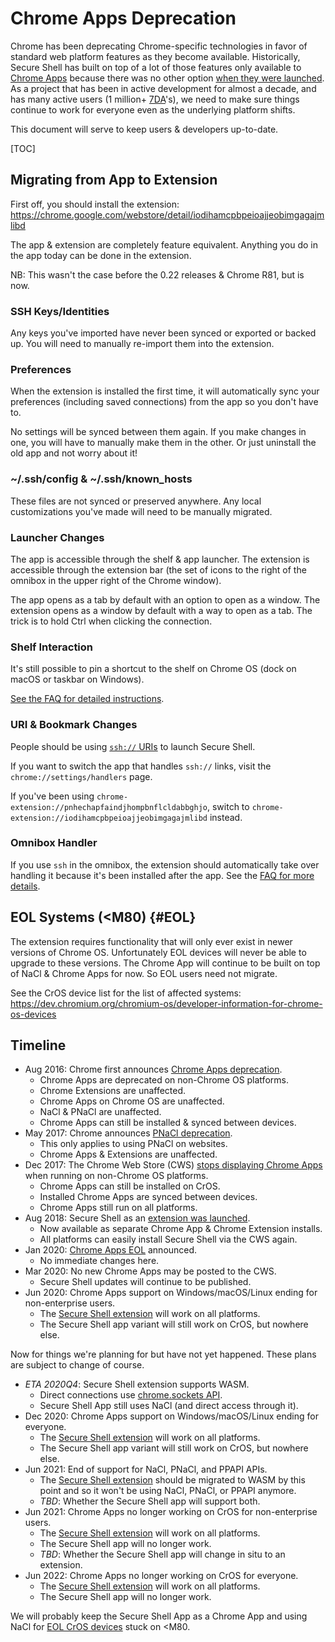 # Chrome Apps Deprecation

Chrome has been deprecating Chrome-specific technologies in favor of standard
web platform features as they become available.
Historically, Secure Shell has built on top of a lot of those features only
available to [Chrome Apps] because there was no other option
[when they were launched][Chrome Apps launch].
As a project that has been in active development for almost a decade, and has
many active users (1 million+ [7DA]'s), we need to make sure things continue to
work for everyone even as the underlying platform shifts.

This document will serve to keep users & developers up-to-date.

[TOC]

## Migrating from App to Extension

First off, you should install the extension:<br>
https://chrome.google.com/webstore/detail/iodihamcpbpeioajjeobimgagajmlibd

The app & extension are completely feature equivalent.
Anything you do in the app today can be done in the extension.

NB: This wasn't the case before the 0.22 releases & Chrome R81, but is now.

### SSH Keys/Identities

Any keys you've imported have never been synced or exported or backed up.
You will need to manually re-import them into the extension.

### Preferences

When the extension is installed the first time, it will automatically sync your
preferences (including saved connections) from the app so you don't have to.

No settings will be synced between them again.
If you make changes in one, you will have to manually make them in the other.
Or just uninstall the old app and not worry about it!

### ~/.ssh/config & ~/.ssh/known_hosts

These files are not synced or preserved anywhere.
Any local customizations you've made will need to be manually migrated.

### Launcher Changes

The app is accessible through the shelf & app launcher.
The extension is accessible through the extension bar (the set of icons to the
right of the omnibox in the upper right of the Chrome window).

The app opens as a tab by default with an option to open as a window.
The extension opens as a window by default with a way to open as a tab.
The trick is to hold Ctrl when clicking the connection.

### Shelf Interaction

It's still possible to pin a shortcut to the shelf on Chrome OS (dock on macOS
or taskbar on Windows).

[See the FAQ for detailed instructions](./FAQ.md#how-do-i-make-a-desktop-icon-or-shelf-shortcut).

### URI & Bookmark Changes

People should be using [`ssh://` URIs](./uri.md) to launch Secure Shell.

If you want to switch the app that handles `ssh://` links, visit the
`chrome://settings/handlers` page.

If you've been using `chrome-extension://pnhechapfaindjhompbnflcldabbghjo`,
switch to `chrome-extension://iodihamcpbpeioajjeobimgagajmlibd` instead.

### Omnibox Handler

If you use `ssh` in the omnibox, the extension should automatically take over
handling it because it's been installed after the app.
See the
[FAQ for more details](./FAQ.md#how-do-multiple-extensions_apps-work-with-the-omnibox).

## EOL Systems (<M80) {#EOL}

The extension requires functionality that will only ever exist in newer versions
of Chrome OS.
Unfortunately EOL devices will never be able to upgrade to these versions.
The Chrome App will continue to be built on top of NaCl & Chrome Apps for now.
So EOL users need not migrate.

See the CrOS device list for the list of affected systems:<br>
https://dev.chromium.org/chromium-os/developer-information-for-chrome-os-devices

## Timeline

*   Aug 2016: Chrome first announces [Chrome Apps deprecation].
    *   Chrome Apps are deprecated on non-Chrome OS platforms.
    *   Chrome Extensions are unaffected.
    *   Chrome Apps on Chrome OS are unaffected.
    *   NaCl & PNaCl are unaffected.
    *   Chrome Apps can still be installed & synced between devices.
*   May 2017: Chrome announces [PNaCl deprecation].
    *   This only applies to using PNaCl on websites.
    *   Chrome Apps & Extensions are unaffected.
*   Dec 2017: The Chrome Web Store (CWS) [stops displaying Chrome Apps] when
    running on non-Chrome OS platforms.
    *   Chrome Apps can still be installed on CrOS.
    *   Installed Chrome Apps are synced between devices.
    *   Chrome Apps still run on all platforms.
*   Aug 2018: Secure Shell as an [extension was launched].
    *   Now available as separate Chrome App & Chrome Extension installs.
    *   All platforms can easily install Secure Shell via the CWS again.
*   Jan 2020: [Chrome Apps EOL] announced.
    *   No immediate changes here.
*   Mar 2020: No new Chrome Apps may be posted to the CWS.
    *   Secure Shell updates will continue to be published.
*   Jun 2020: Chrome Apps support on Windows/macOS/Linux ending for
    non-enterprise users.
    *   The [Secure Shell extension] will work on all platforms.
    *   The Secure Shell app variant will still work on CrOS, but nowhere else.

Now for things we're planning for but have not yet happened.
These plans are subject to change of course.

*   *ETA 2020Q4*: Secure Shell extension supports WASM.
    *   Direct connections use [chrome.sockets API].
    *   Secure Shell App still uses NaCl (and direct access through it).
*   Dec 2020: Chrome Apps support on Windows/macOS/Linux ending for everyone.
    *   The [Secure Shell extension] will work on all platforms.
    *   The Secure Shell app variant will still work on CrOS, but nowhere else.
*   Jun 2021: End of support for NaCl, PNaCl, and PPAPI APIs.
    *   The [Secure Shell extension] should be migrated to WASM by this point
        and so it won't be using NaCl, PNaCl, or PPAPI anymore.
    *   *TBD*: Whether the Secure Shell app will support both.
*   Jun 2021: Chrome Apps no longer working on CrOS for non-enterprise users.
    *   The [Secure Shell extension] will work on all platforms.
    *   The Secure Shell app will no longer work.
    *   *TBD*: Whether the Secure Shell app will change in situ to an extension.
*   Jun 2022: Chrome Apps no longer working on CrOS for everyone.
    *   The [Secure Shell extension] will work on all platforms.
    *   The Secure Shell app will no longer work.

We will probably keep the Secure Shell App as a Chrome App and using NaCl for
[EOL CrOS devices](#EOL) stuck on <M80.


[7DA]: https://support.google.com/analytics/answer/6171863
[Chrome Apps]: https://developer.chrome.com/apps/about_apps
[Chrome Apps launch]: https://blog.chromium.org/2013/02/chrome-app-launcher-developer-preview.html
[Chrome Apps deprecation]: https://blog.chromium.org/2016/08/from-chrome-apps-to-web.html
[Chrome Apps EOL]: https://blog.chromium.org/2020/01/moving-forward-from-chrome-apps.html
[chrome.sockets API]: https://developer.chrome.com/apps/manifest/sockets
[extension was launched]: https://groups.google.com/a/chromium.org/d/topic/chromium-hterm/6FdjiDky4uI/discussion
[PNaCl deprecation]: https://blog.chromium.org/2017/05/goodbye-pnacl-hello-webassembly.html
[Secure Shell extension]: https://chrome.google.com/webstore/detail/iodihamcpbpeioajjeobimgagajmlibd
[stops displaying Chrome Apps]: https://web.archive.org/web/20180224192909/https://plus.google.com/+NobleAckerson/posts/i8uLr9rpGwR
